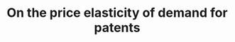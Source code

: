 ---
citation: 'Rassenfosse, G. de, & Potterie, B. van P. de la. '
description: Fees since 1980 at the European (EPO), the US and the Japanese patent
  offices.
record_creation_timestamp: 11/25/2020 17:20:46
shortname: patent_price_elasticity
tags: patent demand
title: On the price elasticity of demand for patents
location: http://www.gder.info/download_OBES_data.html
uuid: d76b71a1-2f43-447d-b296-a1b52db6e3d7
---